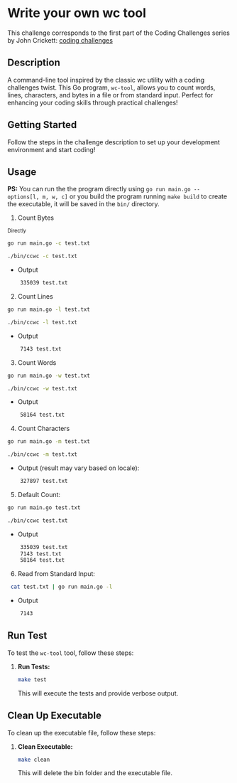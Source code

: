 # Write your own wc tool

This challenge corresponds to the first part of the Coding Challenges series by John Crickett:  [coding challenges](https://codingchallenges.fyi/challenges/challenge-wc)

## Description

A command-line tool inspired by the classic wc utility with a coding challenges twist. This Go program, `wc-tool`, allows you to count words, lines, characters, and bytes in a file or from standard input. Perfect for enhancing your coding skills through practical challenges!

## Getting Started

Follow the steps in the challenge description to set up your development environment and start coding! 

## Usage

**PS:** You can run the the program directly using `go run main.go --options[l, m, w, c]` or you build the program running `make build` to create the executable, it will be saved in the `bin/` directory.

1. Count Bytes

<sub>Directly</sub>

```bash
go run main.go -c test.txt 
```

<!-- Executable -->

```bash
./bin/ccwc -c test.txt
```

- Output

```bash
    335039 test.txt
```

2. Count Lines

<!-- Directly -->

```bash
go run main.go -l test.txt 
```

<!-- Executable -->

```bash
./bin/ccwc -l test.txt
```

- Output

```bash
    7143 test.txt
```

3. Count Words

<!-- Directly -->

```bash
go run main.go -w test.txt 
```

<!-- Executable -->

```bash
./bin/ccwc -w test.txt
```

- Output

```bash
    58164 test.txt
```

4. Count Characters

<!-- Directly -->

```bash
go run main.go -m test.txt 
```

<!-- Executable -->

```bash
./bin/ccwc -m test.txt
```

- Output (result may vary based on locale):

```bash
    327897 test.txt

```

5. Default Count:

<!-- Directly -->

```bash
go run main.go test.txt 
```

<!-- Executable -->

```bash
./bin/ccwc test.txt
```

- Output

```bash
    335039 test.txt
    7143 test.txt
    58164 test.txt
```

6. Read from Standard Input:

```bash
 cat test.txt | go run main.go -l
```
- Output

```bash
    7143
```

## Run Test

To test the `wc-tool` tool, follow these steps:

1. **Run Tests:**

    ```bash
    make test
    ```

    This will execute the tests and provide verbose output.

## Clean Up Executable

To clean up the executable file, follow these steps:

1. **Clean Executable:**

    ```bash
    make clean
    ```

    This will delete the bin folder and the executable file.
